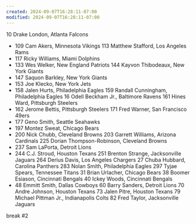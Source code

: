 ```yaml
---
created: 2024-09-07T16:28:11-07:00
modified: 2024-09-07T16:28:11-07:00
---
```



10 Drake London, Atlanta Falcons
- 109 Cam Akers, Minnesota Vikings
113 Matthew Stafford, Los Angeles Rams
- 117 Ricky Williams, Miami Dolphins
- 133 Wes Welker, New England Patriots
144 Kayvon Thibodeaux, New York Giants
- 147 Saquon Barkley, New York Giants
- 153 Joe Klecko, New York Jets
- 158 Jalen Hurts, Philadelphia Eagles
159 Randall Cunningham, Philadelphia Eagles
16 Odell Beckham Jr., Baltimore Ravens
161 Hines Ward, Pittsburgh Steelers
- 162 Jerome Bettis, Pittsburgh Steelers
171 Fred Warner, San Francisco 49ers
- 177 Geno Smith, Seattle Seahawks
- 197 Montez Sweat, Chicago Bears
- 200 Nick Chubb, Cleveland Browns
203 Garrett Williams, Arizona Cardinals
225 Dorian Thompson-Robinson, Cleveland Browns
- 237 Sam LaPorta, Detroit Lions
- 244 C.J. Stroud, Houston Texans
251 Brenton Strange, Jacksonville Jaguars
264 Derius Davis, Los Angeles Chargers
27 Chuba Hubbard, Carolina Panthers
283 Nolan Smith, Philadelphia Eagles
297 Tyjae Spears, Tennessee Titans
31 Brian Urlacher, Chicago Bears
38 Boomer Esiason, Cincinnati Bengals
40 Ickey Woods, Cincinnati Bengals
- 48 Emmitt Smith, Dallas Cowboys
60 Barry Sanders, Detroit Lions
70 Andre Johnson, Houston Texans
73 Jalen Pitre, Houston Texans
79 Michael Pittman Jr., Indianapolis Colts
82 Fred Taylor, Jacksonville Jaguars

break #2

